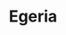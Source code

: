---
logohandle: egeriarocks
sort: egeria
title: Egeria
twitter: https://x.com/EgeriaPlanning
website: https://egeria.rocks/
---